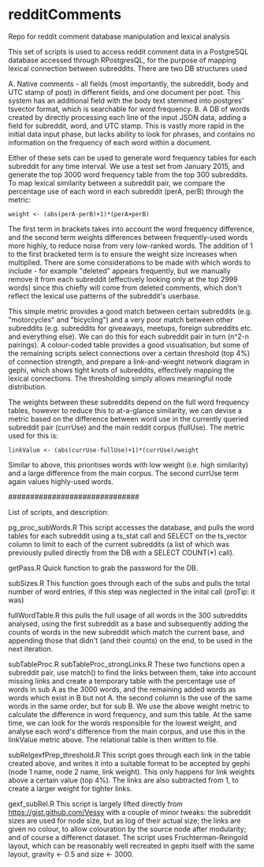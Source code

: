 # redditComments
Repo for reddit comment database manipulation and lexical analysis

This set of scripts is used to access reddit comment data in a PostgreSQL database accessed through RPostgresQL, for the purpose of mapping lexical connection between subreddits. There are two DB structures used

  A.  Native comments - all fields (most importantly, the subreddit, body and UTC stamp of post) in different fields, and one document per post.         This system has an additional field with the body text stemmed into postgres' tsvector format, which is searchable for word frequency.
  B.  A DB of words created by directly processing each line of the input JSON data, adding a field for subreddit, word, and UTC stamp. This is         vastly more rapid in the initial data input phase, but lacks ability to look for phrases, and contains no information on the frequency          of each word within a document.
  
Either of these sets can be used to generate word frequency tables for each subreddit for any time interval. We use a test set from January 2015, and generate the top 3000 word frequency table from the top 300 subreddits. To map lexical similarity between a subreddit pair, we compare the percentage use of each word in each subreddit (perA, perB) through the metric:
    
    weight <- (abs(perA-perB)+1)*(perA+perB)
    
The first term in brackets takes into account the word frequency difference, and the second term weights differences between frequently-used words more highly, to reduce noise from very low-ranked words. The addition of 1 to the first bracketed term is to ensure the weight size increases when multiplied. There are some considerations to be made with which words to include - for example "deleted" appears frequently, but we manually remove it from each subreddit (effectively looking only at the top 2999 words) since this chiefly will come from deleted comments, which don't reflect the lexical use patterns of the subreddit's userbase.

This simple metric provides a good match between certain subreddits (e.g. "motorcycles" and "bicycling") and a very poor match between other subreddits (e.g. subreddits for giveaways, meetups, foreign subreddits etc. and everything else). We can do this for each subreddit pair in turn (n^2-n pairings). A colour-coded table provides a good visualisation, but some of the remaining scripts select connections over a certain threshold (top 4%) of connection strength, and prepare a link-and-wieght network diagram in gephi, which shows tight knots of subreddits, effectively mapping the lexical connections. The thresholding simply allows meaningful node distribution.

The weights between these subreddits depend on the full word frequency tables, however to reduce this to at-a-glance similarity, we can devise a metric based on the difference between word use in the currently queried subreddit pair (currUse) and the main reddit corpus (fullUse). The metric used for this is:
    
    linkValue <- (abs(currUse-fullUse)+1)*(currUse)/weight
    
Similar to above, this prioritises words with low weight (i.e. high similarity) and a large difference from the main corpus. The second currUse term again values highly-used words.

##############################

List of scripts, and description:
  
  
  pg_proc_subWords.R
    This script accesses the database, and pulls the word tables for each subreddit using a ts_stat call and SELECT on the ts_vector column to      limit to each of the current subreddits (a list of which was previously pulled directly from the DB with a SELECT COUNT(*) call).
    
  getPass.R
    Quick function to grab the password for the DB.
  
  subSizes.R
    This function goes through each of the subs and pulls the total number of word entries, if this step was neglected in the inital call
    (proTip: it was)
  
  fullWordTable.R
    this pulls the full usage of all words in the 300 subreddits analysed, using the first subreddit as a base and subsequently adding the
    counts of words in the new subreddit which match the current base, and appending those that didn't (and their counts) on the end, to be used     in the next iteration. 
  
  subTableProc.R
  subTableProc_strongLinks.R
    These two functions open a subreddit pair, use match() to find the links between them, take into account missing links and create a
    temporary table with the percentage use of words in sub A as the 3000 words, and the remaining added words as words which exist in B but not
    A. the second column is the use of the same words in the same order, but for sub B. We use the above weight metric to calculate the
    difference in word frequency, and sum this table. At the same time, we can look for the words responsible for the lowest weight, and analyse
    each word's difference from the main corpus, and use this in the linkValue metric above. The relational table is then written to file.
  
  subRelgexfPrep_threshold.R
    This script goes through each link in the table created above, and writes it into a suitable format to be accepted by gephi (node 1 name,
    node 2 name, link weight). This only happens for link weights above a certain value (top 4%). The links are also subtracted from 1, to 
    create a larger weight for tighter links.
  
  gexf_subRel.R
    This script is largely lifted directly from https://gist.github.com/Vessy with a couple of minor tweaks: the subreddit sizes are used for 
    node size, but as log of their actual size; the links are given no colour, to allow colouration by the source node after modularity; and of 
    course a differenct dataset. The script uses Fruchterman-Reingold layout, which can be reasonably well recreated in gephi itself with the 
    same layout, gravity <- 0.5 and size <- 3000.